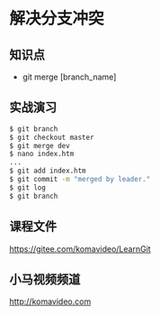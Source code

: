 解决分支冲突
===========

## 知识点

* git merge [branch_name]

## 实战演习

~~~bash
$ git branch
$ git checkout master
$ git merge dev
$ nano index.htm
...
$ git add index.htm
$ git commit -m "merged by leader."
$ git log
$ git branch
~~~

## 课程文件

https://gitee.com/komavideo/LearnGit

## 小马视频频道

http://komavideo.com

